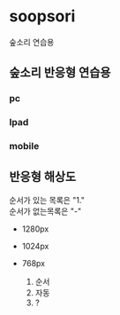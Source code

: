 # soopsori
숲소리 연습용

## 숲소리 반응형 연습용
### pc
### Ipad
### mobile


## 반응형 해상도
순서가 있는 목록은 "1."
<br/>순서가 없는목록은 "-"
- 1280px
- 1024px
- 768px

  1. 순서
  2. 자동
  3. ?
